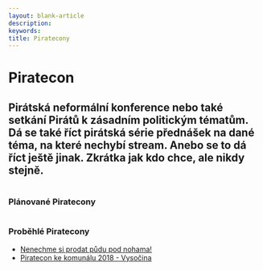 ```yaml
---
layout: blank-article
description: 
keywords: 
title: Piratecony
---
```


<div class="pce-hero pce-hero--entry">
    <div class="pce-hero__content">
        <h1 class="c-page-title">Piratecon</h1>
        <h2 class="t-h4-alt">Pirátská neformální konference nebo také setkání Pirátů k zásadním politickým tématům. Dá se také říct pirátská série přednášek na dané téma, na které nechybí stream. Anebo se to dá říct ještě jinak. Zkrátka jak kdo chce, ale nikdy stejně.</h2>
    </div>
</div>
<div class="row o-section-block c-emphasized-text">
    <div class="medium-12 large-12 columns">
        <section class="o-section">
            <div class="o-secion-header o-section-header--bordered">
                <h3 class="o-section__heading t-h4-super">Plánované Piratecony</h3>
            </div>
            <div class="u-1margin--top">
                <ul>                      
                </ul>
            </div>
        </section>
    </div>
    <div class="medium-12 large-12 columns">
        <section class="o-section">
            <div class="o-secion-header o-section-header--bordered">
                <h3 class="o-section__heading t-h4-super">Proběhlé Piratecony</h3>
            </div>
            <div class="u-1margin--top">
                <ul>
                    <li><a href="https://vysocina.pirati.cz/cinnost/piratecon/2019-nenechme_si_prodat_pudu_pod_nohama.html">Nenechme si prodat půdu pod nohama!</a></li>    
                    <li><a href="https://vysocina.pirati.cz/cinnost/piratecon/2018-piratecon_ke_komunalu_vysocina.html">Piratecon ke komunálu 2018 - Vysočina</a></li>                    
                </ul>
            </div>
        </section>
    </div>
</div>
